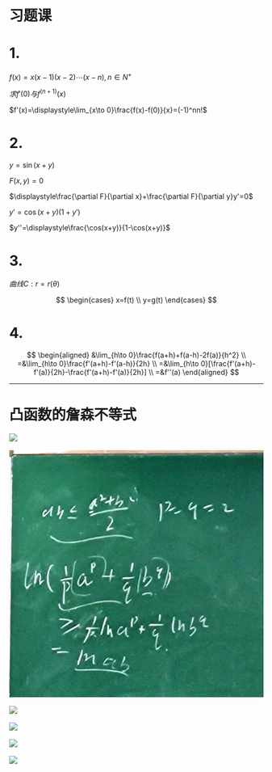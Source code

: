 # 习题课

# 1.

$f(x)=x(x-1)(x-2)\cdots(x-n), n\in N^+$

$求f'(0)与f^{(n+1)}(x)$

$f'(x)=\displaystyle\lim_{x\to 0}\frac{f(x)-f(0)}{x}=(-1)^nn!$


# 2.

$y=\sin(x+y)$

$F(x,y)=0$

$\displaystyle\frac{\partial F}{\partial x}+\frac{\partial F}{\partial y}y'=0$

$y'=\cos(x+y)(1+y')$

$y''=\displaystyle\frac{\cos(x+y)}{1-\cos(x+y)}$


# 3.

$曲线C: r=r(\theta)$

$$
\begin{cases}
x=f(t) \\
y=g(t)
\end{cases}
$$


# 4.

$$
\begin{aligned}
&\lim_{h\to 0}\frac{f(a+h)+f(a-h)-2f(a)}{h^2} \\
=&\lim_{h\to 0}\frac{f'(a+h)-f'(a-h)}{2h} \\
=&\lim_{h\to 0}[\frac{f'(a+h)-f'(a)}{2h}-\frac{f'(a+h)-f'(a)}{2h}] \\
=&f''(a)
\end{aligned}
$$

---

# 凸函数的詹森不等式

![](2020-11-27-09-17-28.png)

![](2020-11-27-09-17-36.png)

![](2020-11-27-09-24-34.png)

![](2020-11-27-09-30-16.png)

![](2020-11-27-09-40-47.png)

![](2020-11-27-09-47-37.png)